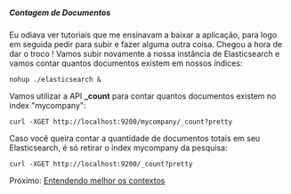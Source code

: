 ##### Contagem de Documentos

Eu odiava ver tutoriais que me ensinavam a baixar a aplicação, para logo em seguida pedir para subir e fazer alguma outra coisa. Chegou a hora de dar o troco ! Vamos subir novamente a nossa instância de Elasticsearch e vamos contar quantos documentos existem em nossos índices:

```
nohup ./elasticsearch &
```

Vamos utilizar a API **_count** para contar quantos documentos existem no index "mycompany":

```
curl -XGET http://localhost:9200/mycompany/_count?pretty
```

Caso você queira contar a quantidade de documentos totais em seu Elasticsearch, é só retirar o index mycompany da pesquisa:

```
curl -XGET http://localhost:9200/_count?pretty
```

Próximo: [Entendendo melhor os contextos](/pages/contexts.md)
